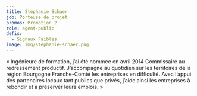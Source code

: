 ```yaml
---
title: Stéphanie Schaer
job: Porteuse de projet
promos: Promotion 2
role: agent-public
defis:
  - Signaux Faibles
image: img/stephanie-schaer.png
---
```

« Ingénieure de formation, j’ai été nommée en avril 2014 Commissaire au redressement productif. J’accompagne au quotidien sur les territoires de la région Bourgogne Franche-Comté les entreprises en difficulté. Avec l’appui des partenaires locaux tant publics que privés, j’aide ainsi les entreprises à rebondir et à préserver leurs emplois. »